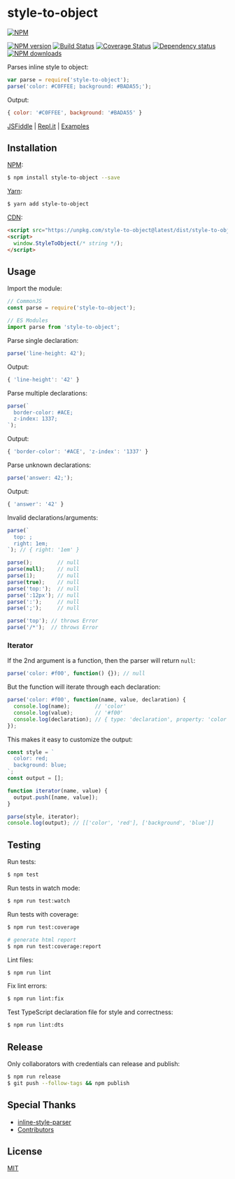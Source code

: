 # style-to-object

[![NPM](https://nodei.co/npm/style-to-object.png)](https://nodei.co/npm/style-to-object/)

[![NPM version](https://img.shields.io/npm/v/style-to-object.svg)](https://www.npmjs.com/package/style-to-object)
[![Build Status](https://travis-ci.org/remarkablemark/style-to-object.svg?branch=master)](https://travis-ci.org/remarkablemark/style-to-object)
[![Coverage Status](https://coveralls.io/repos/github/remarkablemark/style-to-object/badge.svg?branch=master)](https://coveralls.io/github/remarkablemark/style-to-object?branch=master)
[![Dependency status](https://david-dm.org/remarkablemark/style-to-object.svg)](https://david-dm.org/remarkablemark/style-to-object)
[![NPM downloads](https://img.shields.io/npm/dm/style-to-object.svg?style=flat-square)](https://www.npmjs.com/package/style-to-object)

Parses inline style to object:

```js
var parse = require('style-to-object');
parse('color: #C0FFEE; background: #BADA55;');
```

Output:

```js
{ color: '#C0FFEE', background: '#BADA55' }
```

[JSFiddle](https://jsfiddle.net/remarkablemark/ykz2meot/) | [Repl.it](https://repl.it/@remarkablemark/style-to-object) | [Examples](https://github.com/remarkablemark/style-to-object/tree/master/examples)

## Installation

[NPM](https://www.npmjs.com/package/style-to-object):

```sh
$ npm install style-to-object --save
```

[Yarn](https://yarn.fyi/style-to-object):

```sh
$ yarn add style-to-object
```

[CDN](https://unpkg.com/style-to-object/):

```html
<script src="https://unpkg.com/style-to-object@latest/dist/style-to-object.min.js"></script>
<script>
  window.StyleToObject(/* string */);
</script>
```

## Usage

Import the module:

```js
// CommonJS
const parse = require('style-to-object');

// ES Modules
import parse from 'style-to-object';
```

Parse single declaration:

```js
parse('line-height: 42');
```

Output:

```js
{ 'line-height': '42' }
```

Parse multiple declarations:

```js
parse(`
  border-color: #ACE;
  z-index: 1337;
`);
```

Output:

```js
{ 'border-color': '#ACE', 'z-index': '1337' }
```

Parse unknown declarations:

```js
parse('answer: 42;');
```

Output:

```js
{ 'answer': '42' }
```

Invalid declarations/arguments:

```js
parse(`
  top: ;
  right: 1em;
`); // { right: '1em' }

parse();        // null
parse(null);    // null
parse(1);       // null
parse(true);    // null
parse('top:');  // null
parse(':12px'); // null
parse(':');     // null
parse(';');     // null

parse('top'); // throws Error
parse('/*');  // throws Error
```

### Iterator

If the 2nd argument is a function, then the parser will return `null`:

```js
parse('color: #f00', function() {}); // null
```

But the function will iterate through each declaration:

```js
parse('color: #f00', function(name, value, declaration) {
  console.log(name);        // 'color'
  console.log(value);       // '#f00'
  console.log(declaration); // { type: 'declaration', property: 'color', value: '#f00' }
});
```

This makes it easy to customize the output:

```js
const style = `
  color: red;
  background: blue;
`;
const output = [];

function iterator(name, value) {
  output.push([name, value]);
}

parse(style, iterator);
console.log(output); // [['color', 'red'], ['background', 'blue']]
```

## Testing

Run tests:

```sh
$ npm test
```

Run tests in watch mode:

```sh
$ npm run test:watch
```

Run tests with coverage:

```sh
$ npm run test:coverage

# generate html report
$ npm run test:coverage:report
```

Lint files:

```sh
$ npm run lint
```

Fix lint errors:

```sh
$ npm run lint:fix
```

Test TypeScript declaration file for style and correctness:

```sh
$ npm run lint:dts
```

## Release

Only collaborators with credentials can release and publish:

```sh
$ npm run release
$ git push --follow-tags && npm publish
```

## Special Thanks

- [inline-style-parser](https://github.com/remarkablemark/inline-style-parser)
- [Contributors](https://github.com/remarkablemark/style-to-object/graphs/contributors)

## License

[MIT](https://github.com/remarkablemark/style-to-object/blob/master/LICENSE)
